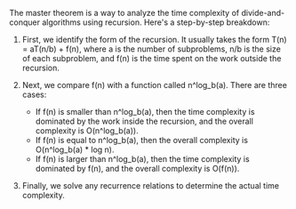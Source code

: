 The master theorem is a way to analyze the time complexity of divide-and-conquer algorithms using recursion. Here's a step-by-step breakdown:

1. First, we identify the form of the recursion. It usually takes the form T(n) = aT(n/b) + f(n), where a is the number of subproblems, n/b is the size of each subproblem, and f(n) is the time spent on the work outside the recursion.

2. Next, we compare f(n) with a function called n^log_b(a). There are three cases:
   - If f(n) is smaller than n^log_b(a), then the time complexity is dominated by the work inside the recursion, and the overall complexity is O(n^log_b(a)).
   - If f(n) is equal to n^log_b(a), then the overall complexity is O(n^log_b(a) * log n).
   - If f(n) is larger than n^log_b(a), then the time complexity is dominated by f(n), and the overall complexity is O(f(n)).

3. Finally, we solve any recurrence relations to determine the actual time complexity.

